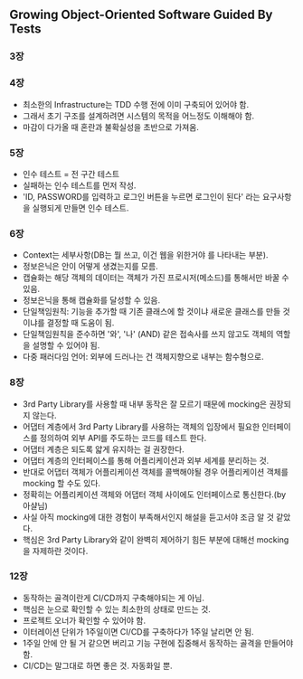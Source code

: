 ## Growing Object-Oriented Software Guided By Tests

### 3장

### 4장
- 최소한의 Infrastructure는 TDD 수행 전에 이미 구축되어 있어야 함.
- 그래서 초기 구조를 설계하려면 시스템의 목적을 어느정도 이해해야 함.
- 마감이 다가올 때 혼란과 불확실성을 초반으로 가져옴.

### 5장
- 인수 테스트 = 전 구간 테스트
- 실패하는 인수 테스트를 먼저 작성.
- 'ID, PASSWORD를 입력하고 로그인 버튼을 누르면 로그인이 된다' 라는 요구사항을 실행되게 만들면 인수 테스트.

### 6장

- Context는 세부사항(DB는 뭘 쓰고, 이건 웹을 위한거야 를 나타내는 부분).
- 정보은닉은 안이 어떻게 생겼는지를 모름.
- 캡슐화는 해당 객체의 데이터는 객체가 가진 프로시저(메소드)를 통해서만 바꿀 수 있음. 
- 정보은닉을 통해 캡슐화를 달성할 수 있음.
- 단일책임원칙: 기능을 추가할 때 기존 클래스에 할 것이냐 새로운 클래스를 만들 것이냐를 결정할 때 도움이 됨.
- 단일책임원칙을 준수하면 '와', '나' (AND) 같은 접속사를 쓰지 않고도 객체의 역할을 설명할 수 있어야 됨.
- 다중 패러다임 언어: 외부에 드러나는 건 객체지향으로 내부는 함수형으로.

### 8장

- 3rd Party Library를 사용할 때 내부 동작은 잘 모르기 때문에 mocking은 권장되지 않는다.
- 어댑터 계층에서 3rd Party Library를 사용하는 객체의 입장에서 필요한 인터페이스를 정의하여 외부 API를 주도하는 코드를 테스트 한다.
- 어댑터 계층은 되도록 얇게 유지하는 걸 권장한다.
- 어댑터 계층의 인터페이스를 통해 어플리케이션과 외부 세계를 분리하는 것.
- 반대로 어댑터 객체가 어플리케이션 객체를 콜백해야될 경우 어플리케이션 객체를 mocking 할 수도 있다.
- 정확히는 어플리케이션 객체와 어댑터 객체 사이에도 인터페이스로 통신한다.(by 아샬님)
- 사실 아직 mocking에 대한 경험이 부족해서인지 해설을 듣고서야 조금 알 것 같았다.
- 핵심은 3rd Party Library와 같이 완벽히 제어하기 힘든 부분에 대해선 mocking을 자제하란 것이다.

### 12장

- 동작하는 골격이란게 CI/CD까지 구축해야되는 게 아님.
- 핵심은 눈으로 확인할 수 있는 최소한의 상태로 만드는 것.
- 프로젝트 오너가 확인할 수 있어야 함.
- 이터레이션 단위가 1주일이면 CI/CD를 구축하다가 1주일 날리면 안 됨.
- 1주일 안에 안 될 거 같으면 버리고 기능 구현에 집중해서 동작하는 골격을 만들어야 함.
- CI/CD는 말그대로 하면 좋은 것. 자동화일 뿐.